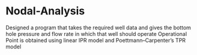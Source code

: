 # Nodal-Analysis 
Designed a program that takes the required well data and gives the bottom hole pressure and flow rate in which that well should operate
Operational Point is obtained using linear IPR model and Poettmann–Carpenter’s TPR model
